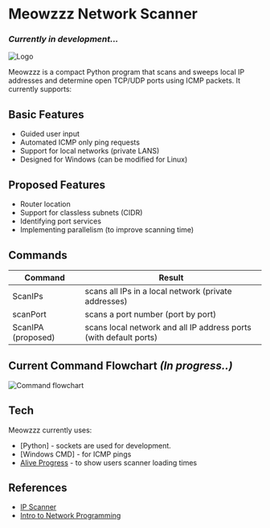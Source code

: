 # Meowzzz Network Scanner
### *Currently in development...*

![Logo](https://cdn.discordapp.com/attachments/1129900240745533571/1146111968437084220/image.png)

Meowzzz is a compact Python program that scans and sweeps local IP addresses 
and determine open TCP/UDP ports using ICMP packets. It currently supports:


## Basic Features

- Guided user input
- Automated ICMP only ping requests
- Support for local networks (private LANS)
- Designed for Windows (can be modified for Linux)

## Proposed Features
- Router location
- Support for classless subnets (CIDR)
- Identifying port services 
- Implementing parallelism (to improve scanning time)

## Commands
| Command | Result |
| ------ | ------ |
| ScanIPs | scans all IPs in a local network (private addresses) |
| scanPort | scans a port number (port by port) |
| ScanIPA (proposed) | scans local network and all IP address ports (with default ports) |

## Current Command Flowchart *(In progress..)*
![Command flowchart](https://cdn.discordapp.com/attachments/1129900240745533571/1146108703964135505/image.png)


## Tech

Meowzzz currently uses:

- [Python] - sockets are used for development.
- [Windows CMD] - for ICMP pings
- [Alive Progress](https://github.com/rsalmei/alive-progress) - to show users scanner loading times


## References 
- [IP Scanner](https://www.makeuseof.com/python-ping-sweeper-how-build/)
- [Intro to Network Programming](https://www.studytonight.com/network-programming-in-python/introduction-to-network-programming)




